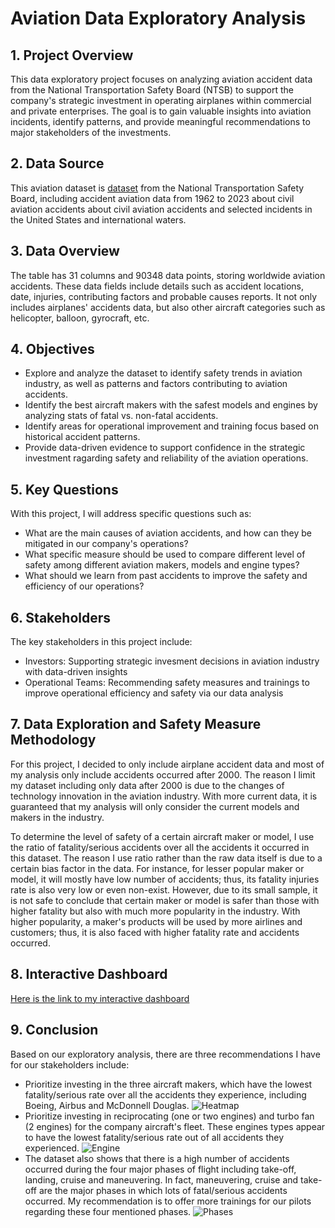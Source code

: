 # Aviation Data Exploratory Analysis

## 1. Project Overview

This data exploratory project focuses on analyzing aviation accident data from the National Transportation Safety Board (NTSB) to support the company's strategic investment in operating airplanes within commercial and private enterprises. The goal is to gain valuable insights into aviation incidents, identify patterns, and provide meaningful recommendations to major stakeholders of the investments.

## 2. Data Source

This aviation dataset is [dataset](https://www.kaggle.com/datasets/khsamaha/aviation-accident-database-synopses) from the National Transportation Safety Board, including accident aviation data from 1962 to 2023 about civil aviation accidents about civil aviation accidents and selected incidents in the United States and international waters.

## 3. Data Overview

The table has 31 columns and 90348 data points, storing worldwide aviation accidents. These data fields include  details such as accident locations, date, injuries, contributing factors and probable causes reports. It not only includes airplanes' accidents data, but also other aircraft categories such as helicopter, balloon, gyrocraft, etc. 

## 4. Objectives
* Explore and analyze the dataset to identify safety trends in aviation industry, as well as patterns and factors contributing to aviation accidents.
* Identify the best aircraft makers with the safest models and engines by analyzing stats of fatal vs. non-fatal accidents.
* Identify areas for operational improvement and training focus based on historical accident patterns.
* Provide data-driven evidence to support confidence in the strategic investment ragarding safety and reliability of the aviation operations.

## 5. Key Questions

With this project, I will address specific questions such as:
* What are the main causes of aviation accidents, and how can they be mitigated in our company's operations?
* What specific measure should be used to compare different level of safety among different aviation makers, models and engine types?
* What should we learn from past accidents to improve the safety and efficiency of our operations?

## 6. Stakeholders

The key stakeholders in this project include:
* Investors: Supporting strategic invesment decisions in aviation industry with data-driven insights
* Operational Teams: Recommending safety measures and trainings to improve operational efficiency and safety via our data analysis

## 7. Data Exploration and Safety Measure Methodology

For this project, I decided to only include airplane accident data and most of my analysis only include accidents occurred after 2000. The reason I limit my dataset including only data after 2000 is due to the changes of technology innovation in the aviation industry. With more current data, it is guaranteed that my analysis will only consider the current models and makers in the industry.

To determine the level of safety of a certain aircraft maker or model, I use the ratio of fatality/serious accidents over all the accidents it occurred in this dataset. The reason I use ratio rather than the raw data itself is due to a certain bias factor in the data. For instance, for lesser popular maker or model, it will mostly have low number of accidents; thus, its fatality injuries rate is also very low or even non-exist. However, due to its small sample, it is not safe to conclude that certain maker or model is safer than those with higher fatality but also with much more popularity in the industry. With higher popularity, a maker's products will be used by more airlines and customers; thus, it is also faced with higher fatality rate and accidents occurred.

## 8. Interactive Dashboard 

[Here is the link to my interactive dashboard](https://public.tableau.com/app/profile/tai.bui3832/viz/AviationAnalysis_17046894590710/Story1)

## 9. Conclusion

Based on our exploratory analysis, there are three recommendations I have for our stakeholders include:
* Prioritize investing in the three aircraft makers, which have the lowest fatality/serious rate over all the accidents they experience, including Boeing, Airbus and McDonnell Douglas.
![Heatmap](https://github.com/taingocbui/dsc-phase-1-project-v3/tree/master/photos/1.png)
* Prioritize investing in reciprocating (one or two engines) and turbo fan (2 engines) for the company aircraft's fleet. These engines types appear to have the lowest fatality/serious rate out of all accidents they experienced.
![Engine](https://github.com/taingocbui/dsc-phase-1-project-v3/tree/master/photos/2.png)
* The dataset also shows that there is a high number of accidents occurred during the four major phases of flight including take-off, landing, cruise and maneuvering. In fact, maneuvering, cruise and take-off are the major phases in which lots of fatal/serious accidents occurred. My recommendation is to offer more trainings for our pilots regarding these four mentioned phases.
![Phases](https://github.com/taingocbui/dsc-phase-1-project-v3/tree/master/photos/3.png)




